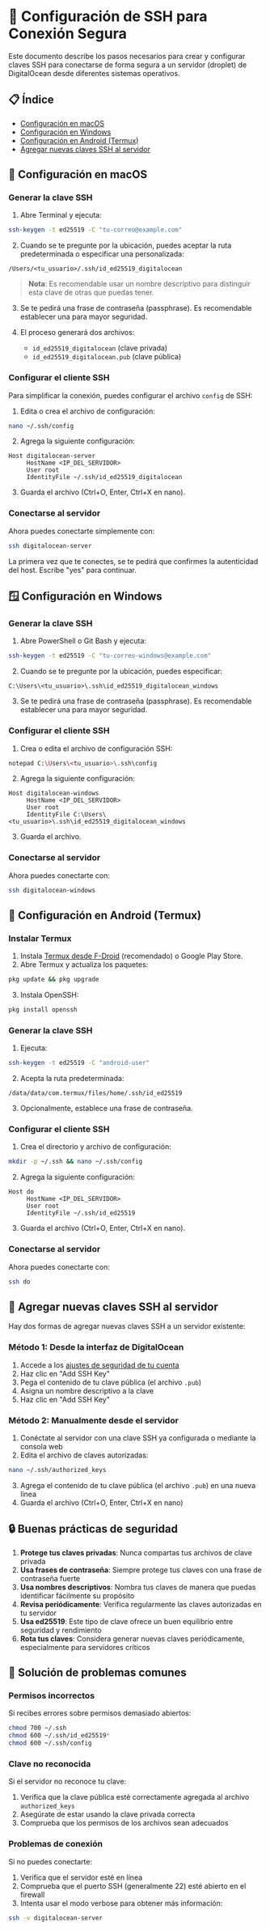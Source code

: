 # 🔑 Configuración de SSH para Conexión Segura

Este documento describe los pasos necesarios para crear y configurar claves SSH para conectarse de forma segura a un servidor (droplet) de DigitalOcean desde diferentes sistemas operativos.

## 📋 Índice
- [Configuración en macOS](#configuración-en-macos)
- [Configuración en Windows](#configuración-en-windows)
- [Configuración en Android (Termux)](#configuración-en-android-termux)
- [Agregar nuevas claves SSH al servidor](#agregar-nuevas-claves-ssh-al-servidor)

## 🍎 Configuración en macOS

### Generar la clave SSH

1. Abre Terminal y ejecuta:

```bash
ssh-keygen -t ed25519 -C "tu-correo@example.com"
```

2. Cuando se te pregunte por la ubicación, puedes aceptar la ruta predeterminada o especificar una personalizada:

```
/Users/<tu_usuario>/.ssh/id_ed25519_digitalocean
```

> **Nota**: Es recomendable usar un nombre descriptivo para distinguir esta clave de otras que puedas tener.

3. Se te pedirá una frase de contraseña (passphrase). Es recomendable establecer una para mayor seguridad.

4. El proceso generará dos archivos:
   - `id_ed25519_digitalocean` (clave privada)
   - `id_ed25519_digitalocean.pub` (clave pública)

### Configurar el cliente SSH

Para simplificar la conexión, puedes configurar el archivo `config` de SSH:

1. Edita o crea el archivo de configuración:

```bash
nano ~/.ssh/config
```

2. Agrega la siguiente configuración:

```
Host digitalocean-server
     HostName <IP_DEL_SERVIDOR>
     User root
     IdentityFile ~/.ssh/id_ed25519_digitalocean
```

3. Guarda el archivo (Ctrl+O, Enter, Ctrl+X en nano).

### Conectarse al servidor

Ahora puedes conectarte simplemente con:

```bash
ssh digitalocean-server
```

La primera vez que te conectes, se te pedirá que confirmes la autenticidad del host. Escribe "yes" para continuar.

## 🪟 Configuración en Windows

### Generar la clave SSH

1. Abre PowerShell o Git Bash y ejecuta:

```bash
ssh-keygen -t ed25519 -C "tu-correo-windows@example.com"
```

2. Cuando se te pregunte por la ubicación, puedes especificar:

```
C:\Users\<tu_usuario>\.ssh\id_ed25519_digitalocean_windows
```

3. Se te pedirá una frase de contraseña (passphrase). Es recomendable establecer una para mayor seguridad.

### Configurar el cliente SSH

1. Crea o edita el archivo de configuración SSH:

```bash
notepad C:\Users\<tu_usuario>\.ssh\config
```

2. Agrega la siguiente configuración:

```
Host digitalocean-windows
     HostName <IP_DEL_SERVIDOR>
     User root
     IdentityFile C:\Users\<tu_usuario>\.ssh\id_ed25519_digitalocean_windows
```

3. Guarda el archivo.

### Conectarse al servidor

Ahora puedes conectarte con:

```bash
ssh digitalocean-windows
```

## 📱 Configuración en Android (Termux)

### Instalar Termux

1. Instala [Termux desde F-Droid](https://f-droid.org/packages/com.termux/) (recomendado) o Google Play Store.
2. Abre Termux y actualiza los paquetes:

```bash
pkg update && pkg upgrade
```

3. Instala OpenSSH:

```bash
pkg install openssh
```

### Generar la clave SSH

1. Ejecuta:

```bash
ssh-keygen -t ed25519 -C "android-user"
```

2. Acepta la ruta predeterminada:

```
/data/data/com.termux/files/home/.ssh/id_ed25519
```

3. Opcionalmente, establece una frase de contraseña.

### Configurar el cliente SSH

1. Crea el directorio y archivo de configuración:

```bash
mkdir -p ~/.ssh && nano ~/.ssh/config
```

2. Agrega la siguiente configuración:

```
Host do
     HostName <IP_DEL_SERVIDOR>
     User root
     IdentityFile ~/.ssh/id_ed25519
```

3. Guarda el archivo (Ctrl+O, Enter, Ctrl+X en nano).

### Conectarse al servidor

Ahora puedes conectarte con:

```bash
ssh do
```

## 🔄 Agregar nuevas claves SSH al servidor

Hay dos formas de agregar nuevas claves SSH a un servidor existente:

### Método 1: Desde la interfaz de DigitalOcean

1. Accede a los [ajustes de seguridad de tu cuenta](https://cloud.digitalocean.com/account/security)
2. Haz clic en "Add SSH Key"
3. Pega el contenido de tu clave pública (el archivo `.pub`)
4. Asigna un nombre descriptivo a la clave
5. Haz clic en "Add SSH Key"

### Método 2: Manualmente desde el servidor

1. Conéctate al servidor con una clave SSH ya configurada o mediante la consola web
2. Edita el archivo de claves autorizadas:

```bash
nano ~/.ssh/authorized_keys
```

3. Agrega el contenido de tu clave pública (el archivo `.pub`) en una nueva línea
4. Guarda el archivo (Ctrl+O, Enter, Ctrl+X en nano)

## 🔒 Buenas prácticas de seguridad

1. **Protege tus claves privadas**: Nunca compartas tus archivos de clave privada
2. **Usa frases de contraseña**: Siempre protege tus claves con una frase de contraseña fuerte
3. **Usa nombres descriptivos**: Nombra tus claves de manera que puedas identificar fácilmente su propósito
4. **Revisa periódicamente**: Verifica regularmente las claves autorizadas en tu servidor
5. **Usa ed25519**: Este tipo de clave ofrece un buen equilibrio entre seguridad y rendimiento
6. **Rota tus claves**: Considera generar nuevas claves periódicamente, especialmente para servidores críticos

## 📝 Solución de problemas comunes

### Permisos incorrectos

Si recibes errores sobre permisos demasiado abiertos:

```bash
chmod 700 ~/.ssh
chmod 600 ~/.ssh/id_ed25519*
chmod 600 ~/.ssh/config
```

### Clave no reconocida

Si el servidor no reconoce tu clave:

1. Verifica que la clave pública esté correctamente agregada al archivo `authorized_keys`
2. Asegúrate de estar usando la clave privada correcta
3. Comprueba que los permisos de los archivos sean adecuados

### Problemas de conexión

Si no puedes conectarte:

1. Verifica que el servidor esté en línea
2. Comprueba que el puerto SSH (generalmente 22) esté abierto en el firewall
3. Intenta usar el modo verbose para obtener más información:

```bash
ssh -v digitalocean-server
```
